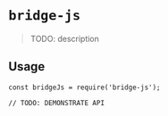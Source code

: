 # `bridge-js`

> TODO: description

## Usage

```
const bridgeJs = require('bridge-js');

// TODO: DEMONSTRATE API
```
